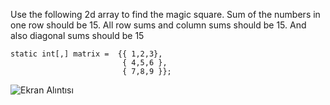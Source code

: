 Use the following 2d array to find the magic square. Sum of the numbers in one row should be 15. All row sums and column sums should be 15. And also diagonal sums should be 15 

    static int[,] matrix =  {{ 1,2,3},
                             { 4,5,6 },
                             { 7,8,9 }};


![Ekran Alıntısı](https://github.com/erolcum/Csharp-Challenges/assets/110387801/6147f4d0-1af9-4b66-bf54-f0f14098f903)
